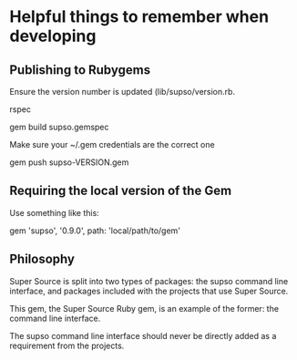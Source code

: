 # Helpful things to remember when developing

## Publishing to Rubygems

Ensure the version number is updated (lib/supso/version.rb.

rspec

gem build supso.gemspec

Make sure your ~/.gem credentials are the correct one

gem push supso-VERSION.gem

## Requiring the local version of the Gem

Use something like this:

gem 'supso', '0.9.0', path: 'local/path/to/gem'

## Philosophy

Super Source is split into two types of packages: the supso command line interface,
and packages included with the projects that use Super Source.

This gem, the Super Source Ruby gem, is an example of the former: the command line interface.

The supso command line interface should never be directly added as a requirement from the projects.
